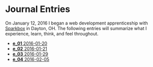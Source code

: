 # Journal Entries

On January 12, 2016 I began a web development apprenticeship with [Sparkbox](http://seesparkbox.com) in Dayton, OH. The following entries will summarize what I experience, learn, think, and feel throughout.
<!-- inject -->
- [**e_01** 2016-01-20](./entries/2016-01-20.md)
- [**e_02** 2016-01-21](./entries/2016-01-21.md)
- [**e_03** 2016-01-29](./entries/2016-01-29.md)
- [**e_04** 2016-02-05](./entries/2016-02-05.md)

<!-- /inject -->
